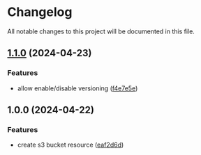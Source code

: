 # Changelog

All notable changes to this project will be documented in this file.

## [1.1.0](https://github.com/evners/terraform-aws-s3-bucket/compare/v1.0.0...v1.1.0) (2024-04-23)


### Features

* allow enable/disable versioning ([f4e7e5e](https://github.com/evners/terraform-aws-s3-bucket/commit/f4e7e5e23a7e9a8809db03affd1e81cafd4d946b))

## 1.0.0 (2024-04-22)


### Features

* create s3 bucket resource ([eaf2d6d](https://github.com/evners/terraform-aws-s3/commit/eaf2d6d4f499c2e1b937d46ffe2bf939ea792056))
